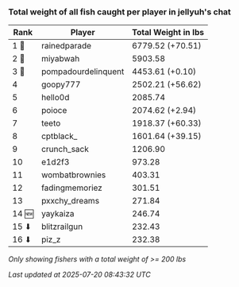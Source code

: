 ### Total weight of all fish caught per player in jellyuh's chat
| Rank | Player | Total Weight in lbs |
|------|--------|---------|
| 1 🥇  | rainedparade | 6779.52 (+70.51) |
| 2 🥈  | miyabwah | 5903.58 |
| 3 🥉  | pompadourdelinquent | 4453.61 (+0.10) |
| 4  | goopy777 | 2502.21 (+56.62) |
| 5  | hello0d | 2085.74 |
| 6  | poioce | 2074.62 (+2.94) |
| 7  | teeto | 1918.37 (+60.33) |
| 8  | cptblack_ | 1601.64 (+39.15) |
| 9  | crunch_sack | 1206.90 |
| 10  | e1d2f3 | 973.28 |
| 11  | wombatbrownies | 403.31 |
| 12  | fadingmemoriez | 301.51 |
| 13  | pxxchy_dreams | 271.84 |
| 14 🆕 | yaykaiza | 246.74 |
| 15 ⬇ | blitzrailgun | 232.43 |
| 16 ⬇ | piz_z | 232.38 |

_Only showing fishers with a total weight of >= 200 lbs_

_Last updated at 2025-07-20 08:43:32 UTC_